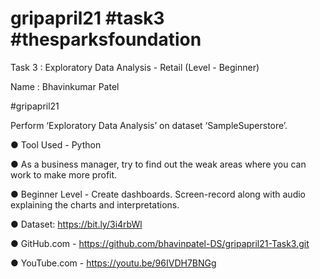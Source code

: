 # gripapril21 #task3 #thesparksfoundation

Task 3 : Exploratory Data Analysis - Retail
(Level - Beginner)

Name : Bhavinkumar Patel

#gripapril21

Perform ‘Exploratory Data Analysis’ on dataset ‘SampleSuperstore’.

● Tool Used - Python

● As a business manager, try to find out the weak areas where you can work to make more profit.

● Beginner Level - Create dashboards. Screen-record along with audio explaining the charts and interpretations.

● Dataset: https://bit.ly/3i4rbWl

● GitHub.com - https://github.com/bhavinpatel-DS/gripapril21-Task3.git

● YouTube.com - https://youtu.be/96IVDH7BNGg
